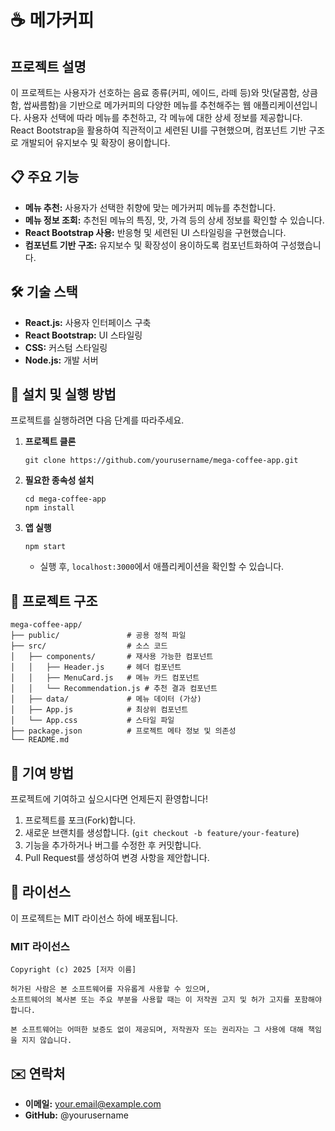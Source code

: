 # ☕ 메가커피

## 프로젝트 설명

이 프로젝트는 사용자가 선호하는 음료 종류(커피, 에이드, 라떼 등)와 맛(달콤함, 상큼함, 쌉싸름함)을 기반으로 메가커피의 다양한 메뉴를 추천해주는 웹 애플리케이션입니다. 사용자 선택에 따라 메뉴를 추천하고, 각 메뉴에 대한 상세 정보를 제공합니다. React Bootstrap을 활용하여 직관적이고 세련된 UI를 구현했으며, 컴포넌트 기반 구조로 개발되어 유지보수 및 확장이 용이합니다.

## 📋 주요 기능

- **메뉴 추천:** 사용자가 선택한 취향에 맞는 메가커피 메뉴를 추천합니다.
- **메뉴 정보 조회:** 추천된 메뉴의 특징, 맛, 가격 등의 상세 정보를 확인할 수 있습니다.
- **React Bootstrap 사용:** 반응형 및 세련된 UI 스타일링을 구현했습니다.
- **컴포넌트 기반 구조:** 유지보수 및 확장성이 용이하도록 컴포넌트화하여 구성했습니다.

## 🛠️ 기술 스택

- **React.js:** 사용자 인터페이스 구축
- **React Bootstrap:** UI 스타일링
- **CSS:** 커스텀 스타일링
- **Node.js:** 개발 서버

## 🚀 설치 및 실행 방법

프로젝트를 실행하려면 다음 단계를 따라주세요.

1. **프로젝트 클론**
    
    ```
    git clone https://github.com/yourusername/mega-coffee-app.git
    
    ```
    
2. **필요한 종속성 설치**
    
    ```
    cd mega-coffee-app
    npm install
    
    ```
    
3. **앱 실행**
    
    ```
    npm start
    
    ```
    
    - 실행 후, `localhost:3000`에서 애플리케이션을 확인할 수 있습니다.

## 📂 프로젝트 구조

```
mega-coffee-app/
├── public/               # 공용 정적 파일
├── src/                  # 소스 코드
│   ├── components/       # 재사용 가능한 컴포넌트
│   │   ├── Header.js     # 헤더 컴포넌트
│   │   ├── MenuCard.js   # 메뉴 카드 컴포넌트
│   │   └── Recommendation.js # 추천 결과 컴포넌트
│   ├── data/             # 메뉴 데이터 (가상)
│   ├── App.js            # 최상위 컴포넌트
│   └── App.css           # 스타일 파일
├── package.json          # 프로젝트 메타 정보 및 의존성
└── README.md

```

## 🤝 기여 방법

프로젝트에 기여하고 싶으시다면 언제든지 환영합니다!

1. 프로젝트를 포크(Fork)합니다.
2. 새로운 브랜치를 생성합니다. (`git checkout -b feature/your-feature`)
3. 기능을 추가하거나 버그를 수정한 후 커밋합니다.
4. Pull Request를 생성하여 변경 사항을 제안합니다.

## 📜 라이선스

이 프로젝트는 MIT 라이선스 하에 배포됩니다.

### MIT 라이선스

```
Copyright (c) 2025 [저자 이름]

허가된 사람은 본 소프트웨어를 자유롭게 사용할 수 있으며,
소프트웨어의 복사본 또는 주요 부분을 사용할 때는 이 저작권 고지 및 허가 고지를 포함해야 합니다.

본 소프트웨어는 어떠한 보증도 없이 제공되며, 저작권자 또는 권리자는 그 사용에 대해 책임을 지지 않습니다.

```

## ✉️ 연락처

- **이메일:** your.email@example.com
- **GitHub:** @yourusername